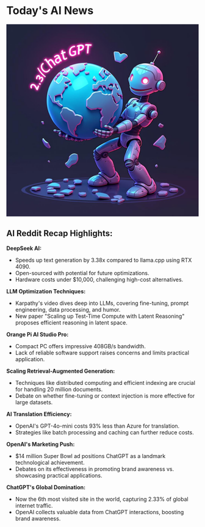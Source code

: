 
# Today's AI News

![Todays Image](pictures/20250211_101539.png)

## AI Reddit Recap Highlights:

**DeepSeek AI:**

* Speeds up text generation by 3.38x compared to llama.cpp using RTX 4090.
* Open-sourced with potential for future optimizations.
* Hardware costs under $10,000, challenging high-cost alternatives.

**LLM Optimization Techniques:**

* Karpathy's video dives deep into LLMs, covering fine-tuning, prompt engineering, data processing, and humor.
* New paper "Scaling up Test-Time Compute with Latent Reasoning" proposes efficient reasoning in latent space.

**Orange Pi AI Studio Pro:**

* Compact PC offers impressive 408GB/s bandwidth.
* Lack of reliable software support raises concerns and limits practical application.


**Scaling Retrieval-Augmented Generation:**

* Techniques like distributed computing and efficient indexing are crucial for handling 20 million documents.
* Debate on whether fine-tuning or context injection is more effective for large datasets.

**AI Translation Efficiency:**

* OpenAI's GPT-4o-mini costs 93% less than Azure for translation.
* Strategies like batch processing and caching can further reduce costs.


**OpenAI's Marketing Push:**

* $14 million Super Bowl ad positions ChatGPT as a landmark technological achievement.
* Debates on its effectiveness in promoting brand awareness vs. showcasing practical applications.

**ChatGPT's Global Domination:**

* Now the 6th most visited site in the world, capturing 2.33% of global internet traffic.
* OpenAI collects valuable data from ChatGPT interactions, boosting brand awareness.
